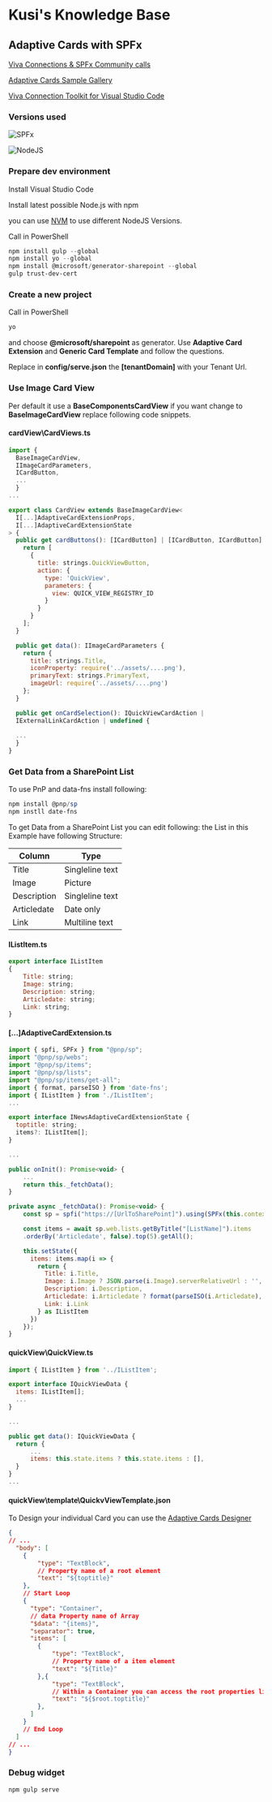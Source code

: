 # Kusi's Knowledge Base

## Adaptive Cards with SPFx

[Viva Connections & SPFx Community calls](https://www.youtube.com/playlist?list=PLR9nK3mnD-OXdcwfcHGsGr78nHWLRsv1x)

[Adaptive Cards Sample Gallery](https://aka.ms/spfx-aces)

[Viva Connection Toolkit for Visual Studio Code](https://aka.ms/viva/vscode)

### Versions used

![SPFx](https://img.shields.io/badge/SPFx-1.18.0-green.svg)

![NodeJS](https://img.shields.io/badge/NodeJS-16.20.0-green.svg)

### Prepare dev environment

Install Visual Studio Code

Install latest possible Node.js with npm

you can use [NVM](../SPFx/index.md) to use different NodeJS Versions.

Call in PowerShell

```powershell
npm install gulp --global
npm install yo --global
npm install @microsoft/generator-sharepoint --global
gulp trust-dev-cert
```

### Create a new project

Call in PowerShell

```powershell
yo
```
and choose **\@microsoft/sharepoint** as generator. Use **Adaptive Card Extension** and **Generic Card Template** and follow the questions.

Replace in **config/serve.json** the **[tenantDomain]** with your Tenant Url.

### Use Image Card View

Per default it use a **BaseComponentsCardView** if you want change to **BaseImageCardView** replace following code snippets.

#### cardView\CardViews.ts
```javascript
import {
  BaseImageCardView,
  IImageCardParameters,
  ICardButton,
  ...
  }
...

export class CardView extends BaseImageCardView<
  I[...]AdaptiveCardExtensionProps,
  I[...]AdaptiveCardExtensionState
> {
  public get cardButtons(): [ICardButton] | [ICardButton, ICardButton] | undefined {
    return [
      {
        title: strings.QuickViewButton,
        action: {
          type: 'QuickView',
          parameters: {
            view: QUICK_VIEW_REGISTRY_ID
          }
        }
      }
    ];
  }

  public get data(): IImageCardParameters {
    return {
      title: strings.Title,
      iconProperty: require('../assets/....png'),
      primaryText: strings.PrimaryText,
      imageUrl: require('../assets/....png')
    };
  }

  public get onCardSelection(): IQuickViewCardAction |
  IExternalLinkCardAction | undefined {
    
  ...
  }
}
```

### Get Data from a SharePoint List

To use PnP and data-fns install following:

```powershell
npm install @pnp/sp
npm instll date-fns
```

To get Data from a SharePoint List you can edit following:
the List in this Example have following Structure:

|Column|Type|
|--|--|
|Title| Singleline text|
|Image| Picture|
|Description| Singleline text|
|Articledate| Date only|
|Link| Multiline text|

#### IListItem.ts

```javascript
export interface IListItem
{
    Title: string;
    Image: string;
    Description: string;
    Articledate: string;
    Link: string;
}
```

#### [...]AdaptiveCardExtension.ts

```javascript
import { spfi, SPFx } from "@pnp/sp";
import "@pnp/sp/webs";
import "@pnp/sp/items";
import "@pnp/sp/lists";
import "@pnp/sp/items/get-all";
import { format, parseISO } from 'date-fns';
import { IListItem } from './IListItem';
...

export interface INewsAdaptiveCardExtensionState {
  toptitle: string;
  items?: IListItem[];
}

...

public onInit(): Promise<void> {
    ...
    return this._fetchData();
}

private async _fetchData(): Promise<void> {
    const sp = spfi("https://[UrlToSharePoint]").using(SPFx(this.context));

    const items = await sp.web.lists.getByTitle("[ListName]").items
    .orderBy('Articledate', false).top(5).getAll();

    this.setState({
      items: items.map(i => {
        return {
          Title: i.Title,
          Image: i.Image ? JSON.parse(i.Image).serverRelativeUrl : '',
          Description: i.Description,
          Articledate: i.Articledate ? format(parseISO(i.Articledate), 'dd.MM.yyyy') : '',
          Link: i.Link
        } as IListItem
      })
    });
}
```

#### quickView\QuickView.ts

```javascript
import { IListItem } from '../IListItem';

export interface IQuickViewData {
  items: IListItem[];
  ...
}

...

public get data(): IQuickViewData {
  return {
      ...
      items: this.state.items ? this.state.items : [],
  }
}
...
```

#### quickView\template\QuickvViewTemplate.json

To Design your individual Card you can use the [Adaptive Cards Designer](https://adaptivecards.io/designer/)

```json
{
// ...
  "body": [
    {
        "type": "TextBlock",
        // Property name of a root element
        "text": "${toptitle}"
    },
    // Start Loop
    {
      "type": "Container",
      // data Property name of Array
      "$data": "{items}",
      "separator": true,
      "items": [
        {
            "type": "TextBlock",
            // Property name of a item element
            "text": "${Title}"
        },{
            "type": "TextBlock",
            // Within a Container you can access the root properties like
            "text": "${$root.toptitle}"
        },
      ]
    }
    // End Loop
  ]
// ...
}
```

### Debug widget

```powershell
npm gulp serve
```